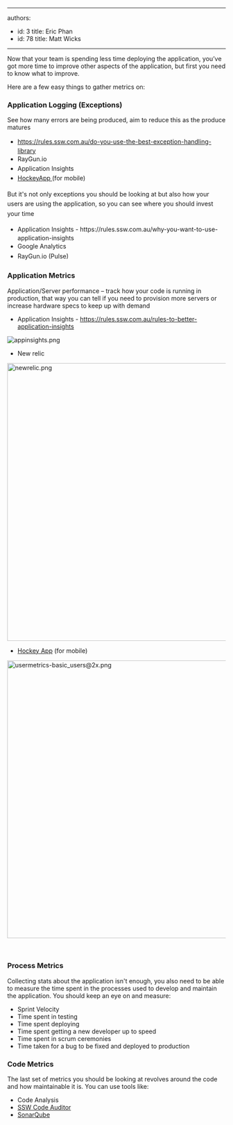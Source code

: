 

---
authors:
  - id: 3
    title: Eric Phan
  - id: 78
    title: Matt Wicks
---




<span class='intro'> <p class="p1">Now that your team is spending less time deploying the application, you’ve got more time to improve other aspects of the application, but first you need to know what to improve.&#160; <br></p><p class="p1">Here are a few easy things to gather metrics on&#58;</p> </span>

<p></p><h3 class="ssw15-rteElement-H3">Application Logging (Exceptions)</h3><p class="ssw15-rteElement-P">See how many errors are being produced, aim to reduce this as the produce matures</p><p></p><ul><li>
      <a href="/_layouts/15/FIXUPREDIRECT.ASPX?WebId=3dfc0e07-e23a-4cbb-aac2-e778b71166a2&amp;TermSetId=07da3ddf-0924-4cd2-a6d4-a4809ae20160&amp;TermId=8c5a1235-d169-4164-92a1-08812c26fc22" style="line-height&#58;1.6;"> <span class="s3"> https&#58;//rules.ssw.com.au/do-you-use-the-best-exception-handling-library</span></a><br></li><li>
      <span style="line-height&#58;1.6;">RayGun.io</span><br></li><li>
      <span style="line-height&#58;1.6;">Application Insights </span> <br></li><li>
      <span style="line-height&#58;1.6;"> <a href="https&#58;//www.hockeyapp.net/">HockeyApp </a>(for mobile)</span></li></ul><p></p><p>
   <span style="line-height&#58;1.6;">But it's not only exceptions you should be looking at but also how your users are using the application, so you can&#160;see where you should invest your time</span></p><ul><li>
      <span style="line-height&#58;1.6;">Application Insights - https&#58;//rules.ssw.com.au/why-you-want-to-use-application-insights</span><br></li><li>
      <span style="line-height&#58;1.6;">Google Analytics</span><br></li><li>
      <span style="line-height&#58;1.6;">RayGun.io (Pulse)</span></li></ul><p></p><h3 class="ssw15-rteElement-H3">Application Metrics</h3><p>Application/Server performance – track how your code is running in production, that way you can tell if you need to provision more servers or increase hardware specs to keep up with demand</p><p></p><ul><li>Application Insights - <a href="/_layouts/15/FIXUPREDIRECT.ASPX?WebId=3dfc0e07-e23a-4cbb-aac2-e778b71166a2&amp;TermSetId=07da3ddf-0924-4cd2-a6d4-a4809ae20160&amp;TermId=6e9c1f28-fb3e-4a99-bcdf-363378e5da34">https&#58;//rules.ssw.com.au/rules-to-better-application-insights</a><br></li></ul><dl class="image"><dt> <img src="/PublishingImages/appinsights.png" alt="appinsights.png" /> </dt></dl><ul><li>New relic</li></ul><dl class="image"><dt> <img src="/PublishingImages/newrelic.png" alt="newrelic.png" style="width&#58;640px;" /> </dt></dl><p></p><ul><li>
      <a href="https&#58;//www.hockeyapp.net/">Hockey App</a> (for mobile)</li></ul><dl class="image"><dt> <img src="/SiteAssets/what-metrics-to-collect-stage-3/usermetrics-basic_users@2x.png" alt="usermetrics-basic_users@2x.png" style="width&#58;640px;" /> </dt></dl> ​ 
<h3 class="ssw15-rteElement-H3">Process Metrics</h3><p>Collecting stats about the application isn't enough, you also need to be able to measure the time spent in the processes used to develop and maintain the application. You should keep an eye on and measure&#58;<br></p><ul><li>Sprint Velocity<br></li><li>Time spent in testing</li><li>Time spent deploying</li><li>Time spent getting a new developer up to speed</li><li>Time spent in scrum ceremonies</li><li>Time taken for a bug to be fixed and deployed to production</li></ul><h3 class="ssw15-rteElement-H3">Code Metrics <br></h3><p>The last set of metrics you should be looking at revolves around the code and how maintainable it is. You can use tools like&#58;<br></p><ul><li>Code Analysis</li><li>
      <a href="http&#58;//www.codeauditor.com/">SSW Code Auditor</a></li><li>
      <a href="https&#58;//www.sonarqube.org/" target="_blank">SonarQube</a></li></ul>


